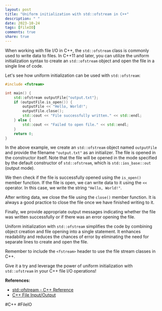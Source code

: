 ```yaml
---
layout: post
title: "Uniform initialization with std::ofstream in C++"
description: " "
date: 2023-10-24
tags: [FileIO]
comments: true
share: true
---
```


When working with file I/O in C++, the `std::ofstream` class is commonly used to write data to files. In C++11 and later, you can utilize the uniform initialization syntax to create an `std::ofstream` object and open the file in a single line of code.

Let's see how uniform initialization can be used with `std::ofstream`:

```cpp
#include <fstream>

int main() {
    std::ofstream outputFile{"output.txt"};
    if (outputFile.is_open()) {
        outputFile << "Hello, World!";
        outputFile.close();
        std::cout << "File successfully written." << std::endl;
    } else {
        std::cout << "Failed to open file." << std::endl;
    }
    return 0;
}
```

In the above example, we create an `std::ofstream` object named `outputFile` and provide the filename `"output.txt"` as an initializer. The file is opened in the constructor itself. Note that the file will be opened in the mode specified by the default constructor of `std::ofstream`, which is `std::ios_base::out` (output mode).

We then check if the file is successfully opened using the `is_open()` member function. If the file is open, we can write data to it using the `<<` operator. In this case, we write the string `"Hello, World!"`.

After writing data, we close the file using the `close()` member function. It is always a good practice to close the file once we have finished writing to it.

Finally, we provide appropriate output messages indicating whether the file was written successfully or if there was an error opening the file.

Uniform initialization with `std::ofstream` simplifies the code by combining object creation and file opening into a single statement. It enhances readability and reduces the chances of error by eliminating the need for separate lines to create and open the file.

Remember to include the `<fstream>` header to use the file stream classes in C++.

Give it a try and leverage the power of uniform initialization with `std::ofstream` in your C++ file I/O operations!

**References:**

- [std::ofstream - C++ Reference](https://en.cppreference.com/w/cpp/io/basic_ofstream)
- [C++ File Input/Output](https://www.geeksforgeeks.org/c-file-input-output/)

#C++ #FileIO